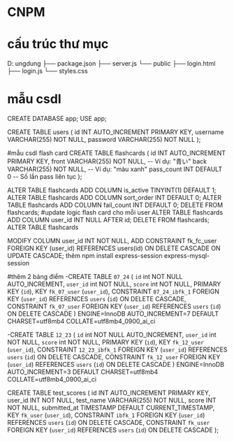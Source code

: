 # CNPM
# cấu trúc thư mục
D: ungdung
├── package.json
├── server.js
└── public
    ├── login.html
    ├── login.js
    └── styles.css
# mẫu csdl
CREATE DATABASE app;
USE app;

CREATE TABLE users (
  id INT AUTO_INCREMENT PRIMARY KEY,
  username VARCHAR(255) NOT NULL,
  password VARCHAR(255) NOT NULL
);

#mẫu csdl flash card
CREATE TABLE flashcards (
    id INT AUTO_INCREMENT PRIMARY KEY,
    front VARCHAR(255) NOT NULL,  -- Ví dụ: "青い"
    back VARCHAR(255) NOT NULL,   -- Ví dụ: "màu xanh"
    pass_count INT DEFAULT 0      -- Số lần pass liên tục
);

ALTER TABLE flashcards ADD COLUMN is_active TINYINT(1) DEFAULT 1;
ALTER TABLE flashcards ADD COLUMN sort_order INT DEFAULT 0;
ALTER TABLE flashcards ADD COLUMN fail_count INT DEFAULT 0;
DELETE FROM flashcards;
#update logic flash card cho mỗi user
ALTER TABLE flashcards
  ADD COLUMN user_id INT NULL AFTER id;
DELETE FROM flashcards;
ALTER TABLE flashcards

  MODIFY COLUMN user_id INT NOT NULL,
  ADD CONSTRAINT fk_fc_user
    FOREIGN KEY (user_id)
    REFERENCES users(id)
    ON DELETE CASCADE
    ON UPDATE CASCADE;
thêm
npm install express-session express-mysql-session




#thêm 2 bảng điểm
-CREATE TABLE `07_24` (
  `id` int NOT NULL AUTO_INCREMENT,
  `user_id` int NOT NULL,
  `score` int NOT NULL,
  PRIMARY KEY (`id`),
  KEY `fk_07_user` (`user_id`),
  CONSTRAINT `07_24_ibfk_1` FOREIGN KEY (`user_id`) REFERENCES `users` (`id`) ON DELETE CASCADE,
  CONSTRAINT `fk_07_user` FOREIGN KEY (`user_id`) REFERENCES `users` (`id`) ON DELETE CASCADE
) ENGINE=InnoDB AUTO_INCREMENT=7 DEFAULT CHARSET=utf8mb4 COLLATE=utf8mb4_0900_ai_ci
<br>

-CREATE TABLE `12_23` (
  `id` int NOT NULL AUTO_INCREMENT,
  `user_id` int NOT NULL,
  `score` int NOT NULL,
  PRIMARY KEY (`id`),
  KEY `fk_12_user` (`user_id`),
  CONSTRAINT `12_23_ibfk_1` FOREIGN KEY (`user_id`) REFERENCES `users` (`id`) ON DELETE CASCADE,
  CONSTRAINT `fk_12_user` FOREIGN KEY (`user_id`) REFERENCES `users` (`id`) ON DELETE CASCADE
) ENGINE=InnoDB AUTO_INCREMENT=3 DEFAULT CHARSET=utf8mb4 COLLATE=utf8mb4_0900_ai_ci

CREATE TABLE test_scores (
    id INT AUTO_INCREMENT PRIMARY KEY,
    user_id INT NOT NULL,
    test_name VARCHAR(255) NOT NULL,
    score INT NOT NULL,
    submitted_at TIMESTAMP DEFAULT CURRENT_TIMESTAMP,
    KEY `fk_user` (`user_id`),
    CONSTRAINT `ibfk_1` FOREIGN KEY (`user_id`) REFERENCES `users` (`id`) ON DELETE CASCADE,
    CONSTRAINT `fk_user` FOREIGN KEY (`user_id`) REFERENCES `users` (`id`) ON DELETE CASCADE
);
